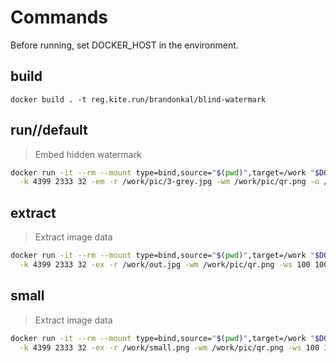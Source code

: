 # Commands

Before running, set DOCKER_HOST in the environment.

## build

```
docker build . -t reg.kite.run/brandonkal/blind-watermark
```

## run//default

> Embed hidden watermark

```sh
docker run -it --rm --mount type=bind,source="$(pwd)",target=/work "$DOCKER_HOST/brandonkal/blind-watermark" \
  -k 4399 2333 32 -em -r /work/pic/3-grey.jpg -wm /work/pic/qr.png -o /work/out.jpg -s
```

## extract

> Extract image data

```sh
docker run -it --rm --mount type=bind,source="$(pwd)",target=/work "$DOCKER_HOST/brandonkal/blind-watermark" \
  -k 4399 2333 32 -ex -r /work/out.jpg -wm /work/pic/qr.png -ws 100 100 -o /work/out_wm.png -s
```

## small

> Extract image data

```sh
docker run -it --rm --mount type=bind,source="$(pwd)",target=/work "$DOCKER_HOST/brandonkal/blind-watermark" \
  -k 4399 2333 32 -ex -r /work/small.png -wm /work/pic/qr.png -ws 100 100 -o /work/out_wm_small.png -s
```
